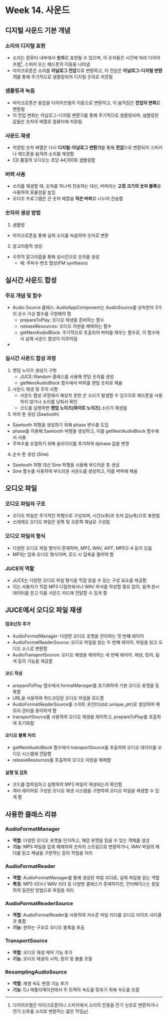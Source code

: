 # Week 14. 사운드

## 디지털 사운드 기본 개념
### 소리의 디지털 표현
- 소리는 컴퓨터 내부에서 **숫자**로 표현될 수 있으며, 이 숫자들은 시간에 따라 다이어프램[^1], 스피커 또는 헤드폰의 이동을 나타냄
- 마이크로폰은 소리를 **아날로그 전압**으로 변환하고, 이 전압은 **아날로그-디지털 변환기**를 통해 주기적으로 샘플링되어 디지털 숫자로 저장됨

### 샘플링과 녹음
- 마이크로폰은 음압을 다이어프램의 이동으로 변환하고, 이 움직임은 **전압의 변화**로 변환됨
- 이 전압 변화는 아날로그-디지털 변환기를 통해 주기적으로 샘플링되며, 샘플링된 값들은 숫자의 배열로 컴퓨터에 저장됨

### 사운드 재생
- 저장된 숫자 배열은 다시 **디지털-아날로그 변환기**를 통해 **전압**으로 변환되어 스피커나 헤드폰을 움직여 소리를 재생함
- CD 품질의 오디오는 초당 44,100회 샘플링함

### 버퍼 사용
- 소리를 재생할 때, 숫자를 하나씩 전송하는 대신, 버퍼라는 **고정 크기의 숫자 블록**을 사용하여 효율성을 높임
- 오디오 프로그램은 큰 숫자 배열을 **작은 버퍼**로 나누어 전송함

### 숫자의 생성 방법
1. 샘플링
- 마이크로폰을 통해 실제 소리를 녹음하여 숫자로 변환
2. 알고리즘적 생성
- 수학적 알고리즘을 통해 실시간으로 숫자를 생성
  - 예: 주파수 변조 합성(FM synthesis)

## 실시간 사운드 합성
### 주요 개념 및 함수
- Audio Source 클래스: AudioAppComponent는 AudioSource를 상속받아 3가지 순수 가상 함수를 구현해야 함
  - prepareToPlay: 오디오 재생을 준비하는 함수
  - releaseResources: 오디오 자원을 해제하는 함수
  - getNextAudioBlock: 주기적으로 호출되어 버퍼를 채우는 함수로, 이 함수에서 실제 사운드 합성이 이루어짐
- 
### 실시간 사운드 합성 과정
1. 랜덤 노이즈 생성기 구현
   - JUCE::Random 클래스를 사용해 랜덤 숫자를 생성
   - getNextAudioBlock 함수에서 버퍼를 랜덤 숫자로 채움
2. 사운드 재생 및 주의 사항
   - 사운드 합성 과정에서 예상치 못한 큰 소리가 발생할 수 있으므로 헤드폰을 사용하지 않거나 소리를 낮춰서 확인
   - 코드를 실행하면 **랜덤 노이즈(화이트 노이즈)** 소리가 재생됨
3. 피치 톤 생성 (Sawtooth)
  - Sawtooth 파형을 생성하기 위해 phase 변수를 도입
  - phase를 이용해 Sawtooth 파형을 생성하고, 이를 getNextAudioBlock 함수에서 사용
  - 주파수를 조절하기 위해 슬라이더를 추가하여 dphase 값을 변경
4. 순수 톤 생성 (Sine)
  - Sawtooth 파형 대신 Sine 파형을 사용해 부드러운 톤 생성
  - Sine 함수를 사용하여 부드러운 사운드를 생성하고, 이를 버퍼에 채움

## 오디오 파일
### 오디오 파일의 구조
- 오디오 파일은 주기적인 파형으로 구성되며, 시간(x축)과 숫자 값(y축)으로 표현됨
- 스테레오 오디오 파일은 왼쪽 및 오른쪽 채널로 구성됨
### 오디오 파일의 형식
- 다양한 오디오 파일 형식이 존재하며, MP3, WAV, AIFF, MPEG-4 등이 있음
- MP3는 압축 오디오 형식이며, 로드 시 압축을 풀어야 함
### JUCE의 역할
- JUCE는 다양한 오디오 파일 형식을 직접 읽을 수 있는 구성 요소를 제공함
- 이는 사용자가 직접 MP3 디컴프레서나 WAV 파서를 작성할 필요 없이, 쉽게 원시 데이터를 얻고 이를 사운드 카드에 전달할 수 있게 함

## JUCE에서 오디오 파일 재생
#### 컴포넌트 추가
- AudioFormatManager: 다양한 오디오 포맷을 관리하는 첫 번째 레이어
- AudioFormatReaderSource: 오디오 파일을 읽는 두 번째 레이어. 파일을 읽고 오디오 소스로 변환함
- AudioTransportSource: 오디오 재생을 제어하는 세 번째 레이어. 재생, 정지, 탐색 등의 기능을 제공함
#### 코드 작성
- prepareToPlay 함수에서 formatManager를 초기화하여 기본 오디오 포맷을 등록함
- URL을 사용하여 하드코딩된 오디오 파일을 로드함
- AudioFormatReaderSource를 스마트 포인터(std::unique_ptr)로 생성하여 메모리 관리를 용이하게 함
- transportSource를 사용하여 오디오 재생을 제어하고, prepareToPlay를 호출하여 초기화함
#### 오디오 블록 처리
- getNextAudioBlock 함수에서 transportSource를 호출하여 오디오 데이터를 오디오 시스템에 전달함
- releaseResources를 호출하여 오디오 자원을 해제함
#### 실행 및 검토
- 코드를 컴파일하고 실행하여 MP3 파일이 재생되는지 확인함
- 여러 레이어로 구성된 오디오 재생 시스템을 구현하여 오디오 파일을 재생할 수 있게 함

## 사용한 클래스 리뷰
### AudioFormatManager
- **역할**: 다양한 오디오 포맷을 인식하고, 해당 포맷을 읽을 수 있는 객체를 생성
- **기능**: MP3 파일을 압축 해제하여 숫자의 스트림으로 변환하거나, WAV 파일의 헤더를 읽고 채널을 구분하는 등의 작업을 처리

### AudioFormatReader
- **역할**: AudioFormatManager를 통해 생성된 파일 리더로, 실제 파일을 읽는 역할
- **특징**: MP3 리더나 WAV 리더 등 다양한 클래스가 존재하지만, 인터페이스는 동일하여 일관된 방법으로 파일을 처리

### AudioFormatReaderSource
- **역할**: AudioFormatReader를 사용하여 저수준 파일 리더를 오디오 라이프 사이클과 통합
- **기능**: 원하는 구조로 오디오 블록을 추출

### TransportSource
- **역할**: 오디오 재생 제어 기능 추가
- **기능**: 오디오 재생의 시작, 정지 및 볼륨 조절

### ResamplingAudioSource
- **역할**: 재생 속도 변경 기능 추가
- **기능**: DJ 애플리케이션에서 두 트랙의 속도를 맞추기 위해 속도를 조절


[^1]: 다이어프램은 마이크로폰이나 스피커에서 소리의 진동을 전기 신호로 변환하거나 전기 신호를 소리로 변환하는 얇은 막임

